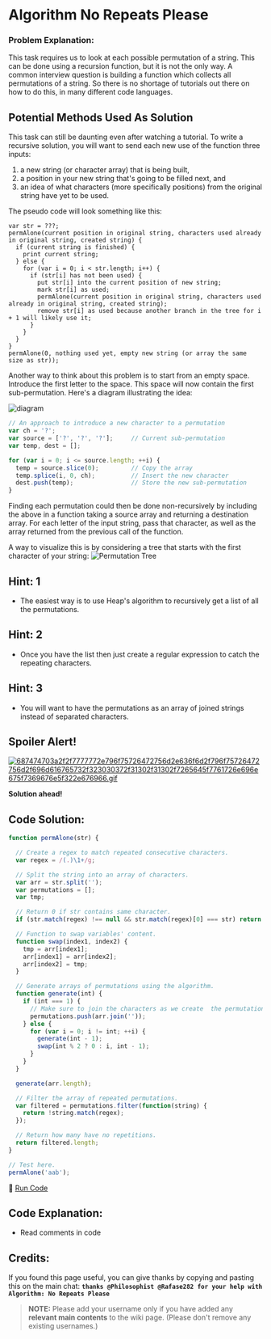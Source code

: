 # Algorithm No Repeats Please

### Problem Explanation:

This task requires us to look at each possible permutation of a string. This can be done using a recursion function, but it is not the only way. A common interview question is building a function which collects all permutations of a string. So there is no shortage of tutorials out there on how to do this, in many different code languages.

## Potential Methods Used As Solution

This task can still be daunting even after watching a tutorial. To write a recursive solution, you will want to send each new use of the function three inputs:

1. a new string (or character array) that is being built,
2. a position in your new string that's going to be filled next, and
3. an idea of what characters (more specifically positions) from the original string have yet to be used.

The pseudo code will look something like this:

```
var str = ???;
permAlone(current position in original string, characters used already in original string, created string) {
  if (current string is finished) {
    print current string;
  } else {
    for (var i = 0; i < str.length; i++) {
      if (str[i] has not been used) {
        put str[i] into the current position of new string;
        mark str[i] as used;
        permAlone(current position in original string, characters used already in original string, created string);
        remove str[i] as used because another branch in the tree for i + 1 will likely use it;
      }
    }
  }
}
permAlone(0, nothing used yet, empty new string (or array the same size as str));
```

Another way to think about this problem is to start from an empty space. Introduce the first letter to the space. This space will now contain the first sub-permutation. Here's a diagram illustrating the idea:

![diagram](https://i.imgur.com/zFm5gRx.png)

```javascript
// An approach to introduce a new character to a permutation
var ch = '?';
var source = ['?', '?', '?'];     // Current sub-permutation
var temp, dest = [];

for (var i = 0; i <= source.length; ++i) {
  temp = source.slice(0);         // Copy the array
  temp.splice(i, 0, ch);          // Insert the new character
  dest.push(temp);                // Store the new sub-permutation
}
```

Finding each permutation could then be done non-recursively by including the above in a function taking a source array and returning a destination array. For each letter of the input string, pass that character, as well as the array returned from the previous call of the function.

A way to visualize this is by considering a tree that starts with the first character of your string: ![Permutation Tree](https://i.imgur.com/t8zNarc.png)

## Hint: 1

- The easiest way is to use Heap's algorithm to recursively get a list of all the permutations.

## Hint: 2

- Once you have the list then just create a regular expression to catch the repeating characters.

## Hint: 3

- You will want to have the permutations as an array of joined strings instead of separated characters.

## Spoiler Alert!

[![687474703a2f2f7777772e796f75726472756d2e636f6d2f796f75726472756d2f696d616765732f323030372f31302f31302f7265645f7761726e696e675f7369676e5f322e676966.gif](https://files.gitter.im/FreeCodeCamp/Wiki/nlOm/thumb/687474703a2f2f7777772e796f75726472756d2e636f6d2f796f75726472756d2f696d616765732f323030372f31302f31302f7265645f7761726e696e675f7369676e5f322e676966.gif)](https://files.gitter.im/FreeCodeCamp/Wiki/nlOm/687474703a2f2f7777772e796f75726472756d2e636f6d2f796f75726472756d2f696d616765732f323030372f31302f31302f7265645f7761726e696e675f7369676e5f322e676966.gif)

**Solution ahead!**

## Code Solution:

```javascript
function permAlone(str) {

  // Create a regex to match repeated consecutive characters.
  var regex = /(.)\1+/g;

  // Split the string into an array of characters.
  var arr = str.split('');
  var permutations = [];
  var tmp;

  // Return 0 if str contains same character.
  if (str.match(regex) !== null && str.match(regex)[0] === str) return 0;

  // Function to swap variables' content.
  function swap(index1, index2) {
    tmp = arr[index1];
    arr[index1] = arr[index2];
    arr[index2] = tmp;
  }

  // Generate arrays of permutations using the algorithm.
  function generate(int) {
    if (int === 1) {
      // Make sure to join the characters as we create  the permutation arrays
      permutations.push(arr.join(''));
    } else {
      for (var i = 0; i != int; ++i) {
        generate(int - 1);
        swap(int % 2 ? 0 : i, int - 1);
      }
    }
  }

  generate(arr.length);

  // Filter the array of repeated permutations.
  var filtered = permutations.filter(function(string) {
    return !string.match(regex);
  });

  // Return how many have no repetitions.
  return filtered.length;
}

// Test here.
permAlone('aab');
```

:rocket: [Run Code](https://repl.it/CLop/0)

## Code Explanation:

- Read comments in code

## Credits:

If you found this page useful, you can give thanks by copying and pasting this on the main chat: **`thanks @Philosophist @Rafase282 for your help with Algorithm: No Repeats Please`**

> **NOTE:** Please add your username only if you have added any **relevant main contents** to the wiki page. (Please don't remove any existing usernames.)

